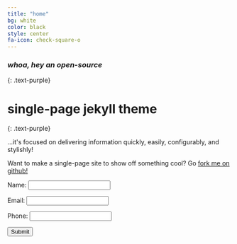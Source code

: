 ```yaml
---
title: "home"
bg: white
color: black
style: center
fa-icon: check-square-o
---
```


### *whoa, hey an open-source*
{: .text-purple}

<span class="fa-stack subtlecircle" style="font-size:100px; background:rgba(255,166,0,0.1)">
  <i class="fa fa-circle fa-stack-2x text-white"></i>
  <i class="fa fa-bicycle fa-stack-1x text-orange"></i>
</span>

# single-page jekyll theme
{: .text-purple}


…it's focused on delivering information quickly, easily, configurably, and stylishly!

Want to make a single-page site to show off something cool? Go [fork me on github!](https://github.com/t413/SinglePaged)

<script type="text/javascript">
    document.getElementById('donorForm').onclick = function() {
        document.getElementById('donorForm').style.display = 'none';
        document.getElementById('successMessage').style.display = 'block';          
    }
</script>

<iframe name="dummyframe" id="dummyframe" style="display: none;"></iframe>
<form id="donorForm" action="https://lpkjnatqtb.execute-api.us-east-1.amazonaws.com/default/donor" method="post" target="dummyframe">

  <label for="donorName">Name:</label>
  <input type="text" id="donorName" name="donorName">

  <label for="donorEmail">Email:</label>
  <input type="email" id="donorEmail" name="donorEmail">

  <label for="donorPhone">Phone:</label>
  <input type="tel" id="donorPhone" name="donorPhone">

  <button type="submit">Submit</button>
</form>
<p id="successMessage" style="display: none;">You submitted the form, good job!</p>

